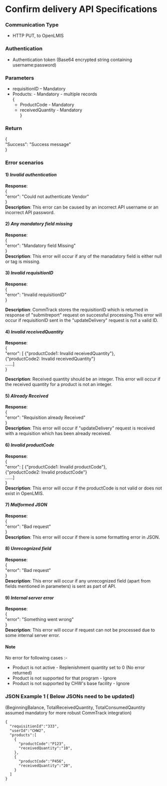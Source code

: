 # Confirm delivery API Specifications

### Communication Type

- HTTP PUT, to OpenLMIS

### Authentication

- Authentication token (Base64 encrypted string containing username:password)

### Parameters

- requisitionID – Mandatory
- Products:  - Mandatory - multiple records  
{  
    * ProductCode - Mandatory  
    * receivedQuantity - Mandatory  
}  
  
### Return

{  
"Success": "Success message"  
}  

### Error scenarios 

#### 1) *Invalid authentication*  
**Response**:    
{  
   "error": "Could not authenticate Vendor"  
}   
**Description**: This error can be caused by an incorrect API username or an incorrect API password. 

#### 2) *Any mandatory field missing*
**Response**:  
{    
   "error": "Mandatory field Missing"    
}    
**Description**: This error will occur if any of the manadatory field is either null or tag is missing.

#### 3) *Invalid requisitionID*
**Response**:  
{        
   "error": "Invalid requisitionID"      
}  
  
**Description**: CommTrack stores the requisitionID which is returned in response of "submitreport" request on successful processing.This error will occur if requisitionID sent in the "updateDelivery" request is not a valid ID. 

#### 4) *Invalid receivedQuantity*
**Response**:  
{        
   "error": [ {"productCode1: Invalid receivedQuantity"},  
              {"productCode2: Invalid receivedQuantity"}  
            ......]  
}  
  
**Description**: Received quantity should be an integer. This error will occur if the received quantity for a product is not an integer.

#### 5) *Already Received*
**Response**:  
{        
   "error": "Requisition already Received"       
}    
**Description**: This error will occur if "updateDelivery" request is received with a requisition which has been already received. 

#### 6) *Invalid productCode*
**Response**:  
{        
   "error":  [ {"productCode1: Invalid productCode"},  
              {"productCode2: Invalid productCode"}  
            ......]        
}   
**Description**: This error will occur if the productCode is not valid or does not exist in OpenLMIS.

#### 7) *Malformed JSON*
**Response**:   
{          
   "error": "Bad request"        
}   
**Description**: This error will occur if there is some formatting error in JSON.

#### 8) *Unrecognized field*
**Response**:  
{        
   "error": "Bad request"      
}  
**Description**: This error will occur if any unrecognized field (apart from fields mentioned in parameters) is sent as part of API.

#### 9) *Internal server error*
**Response**:  
{        
   "error": "Something went wrong"      
}  
**Description**: This error will occur if request can not be processed due to some internal server error.

#### Note
No error for following cases :-  
- Product is not active - Replenishment quantity set to 0 (No error returned)
- Product is not supported for that program - Ignore
- Product is not supported by CHW's base facility - Ignore

### JSON Example 1 ( Below JSONs need to be updated)

(BeginningBalance, TotalReceivedQuantity, TotalConsumedQauntity assumed mandatory for more robust CommTrack integration)

    {
      "requisitionId":"333",
      "userId":"CHW2",
      "products":[
        {
          "productCode":"P123",
          "receivedQuantity":"10",
        },
        {
          "productCode":"P456",
          "receivedQuantity":"20",
        }
      ]
    }
